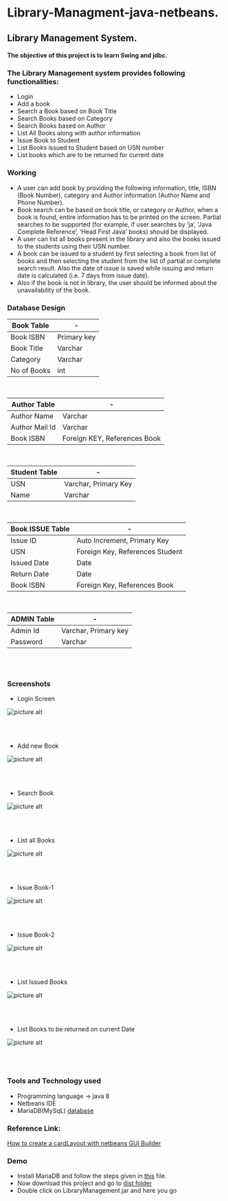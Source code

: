 # Library-Managment-java-netbeans.
## Library Management System.

#### The objective of this project is to learn Swing and jdbc.

### The Library Management system provides following functionalities:

* Login
* Add a book
* Search a Book based on Book Title
* Search Books based on Category
* Search Books based on Author
* List All Books along with author information
* Issue Book to Student
* List Books issued to Student based on USN number 
* List books which are to be returned for current date

### Working

* A user can add book by providing the following information, title, ISBN (Book Number), category and Author information (Author Name and Phone Number).
* Book search can be based on book title, or category or Author, when a book is found, entire information has to be printed on the screen. Partial searches to be supported (for example, if user searches by ‘ja’, ‘Java Complete Reference’, ‘Head First Java’ books) should be displayed.
* A user can list all books present in the library and also the books issued to the students using their USN number.
* A book can be issued to a student by first selecting a book from list of books and then selecting the student from the list of partial or complete search result. Also the date of issue is saved while issuing and return date is calculated (i.e. 7 days from issue date).
* Also if the book is not in library, the user should be informed about the unavailability of the book.


### Database Design

Book Table  | -
----------- | ------------------
Book ISBN	| Primary key
Book Title	| Varchar
Category	| Varchar
No of Books	| int

</br>

Author Table	| -
------------ 	| ----------------------	 
Author Name	 	| Varchar
Author Mail Id	| Varchar
Book ISBN		| Foreign KEY, References Book

</br>

Student Table | -
------------- | --------------------
USN			  | Varchar, Primary Key
Name		  | Varchar

</br>

Book ISSUE Table | -
---------------	 | --------------------------------
Issue ID		 | Auto Increment, Primary Key
USN				 | Foreign Key, References Student
Issued Date		 | Date
Return Date		 | Date
Book ISBN		 | Foreign Key, References Book 

</br>

ADMIN Table		| -
--------------- | --------------------
Admin Id		| Varchar, Primary key
Password		| Varchar

</br>
</br>


### Screenshots

* Login Screen

![picture alt](https://github.com/git-akshat/Library-Management/blob/master/screenshots/login1.png)

</br>
</br>

* Add new Book

![picture alt](https://github.com/git-akshat/Library-Management/blob/master/screenshots/add_book.png)

</br>
</br>

* Search Book

![picture alt](https://github.com/git-akshat/Library-Management/blob/master/screenshots/search_book.png)

</br>
</br>

* List all Books

![picture alt](https://github.com/git-akshat/Library-Management/blob/master/screenshots/list_all_books.png)

</br>
</br>

* Issue Book-1

![picture alt](https://github.com/git-akshat/Library-Management/blob/master/screenshots/issue_book.png)

</br>
</br>

* Issue Book-2

![picture alt](https://github.com/git-akshat/Library-Management/blob/master/screenshots/issue_book_2.png)

</br>
</br>

* List Issued Books

![picture alt](https://github.com/git-akshat/Library-Management/blob/master/screenshots/list_issued_books.png)

</br>
</br>

* List Books to be returned on current Date

![picture alt](https://github.com/git-akshat/Library-Management/blob/master/screenshots/book_to_return.png)

</br>
</br>

### Tools and Technology used

*	Programming language → java 8
*	Netbeans IDE
*	MariaDB(MySqL) [database](https://github.com/git-akshat/Library-Management/blob/master/Database_Query/bookDB.txt) 

### Reference Link: 
[How to create a cardLayout with netbeans GUI Builder](https://stackoverflow.com/questions/21898425/how-to-use-cardlayout-with-netbeans-gui-builder)

### Demo
* Install MariaDB and follow the steps given in [this](https://github.com/git-akshat/Library-Management/blob/master/Database_Query/bookDB.txt) file.
* Now download this project and go to [dist folder](https://github.com/git-akshat/Library-Management/tree/master/dist)
* Double click on LibraryManagement.jar and here you go
